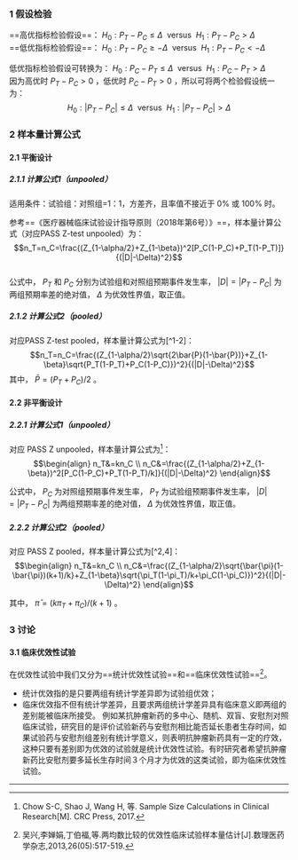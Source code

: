 ### 1 假设检验
==高优指标检验假设==： $H_0:P_T-P_C\le\Delta\ \ \text{versus}\ \ H_1:P_T-P_C\gt\Delta$    
==低优指标检验假设==： $H_0:P_T-P_C\ge-\Delta\ \ \text{versus}\ \ H_1:P_T-P_C\lt-\Delta$  

低优指标检验假设可转换为： $H_0:P_C-P_T\le\Delta\ \ \text{versus}\ \ H_1:P_C-P_T\gt\Delta$  
因为高优时 $P_T-P_C\gt0$ ，低优时 $P_C-P_T\gt0$ ，所以可将两个检验假设统一为：   
$$H_0:|P_T-P_C|\le\Delta\ \ \text{versus}\ \ H_1:|P_T-P_C|\gt\Delta$$  
### 2 样本量计算公式  
#### 2.1 平衡设计  
##### 2.1.1 计算公式1（unpooled）
适用条件：试验组：对照组=1：1，方差齐，且率值不接近于 0% 或 100% 时。

参考==《医疗器械临床试验设计指导原则（2018年第6号）》==，样本量计算公式（对应PASS Z-test unpooled）为：   
$$n_T=n_C=\frac{(Z_{1-\alpha/2}+Z_{1-\beta})^2[P_C(1-P_C)+P_T(1-P_T)]}{(|D|-\Delta)^2}$$  
公式中， $P_T$ 和 $P_C$ 分别为试验组和对照组预期事件发生率， $|D|=|P_T-P_C|$ 为两组预期率差的绝对值， $\Delta$ 为优效性界值，取正值。

##### 2.1.2 计算公式2（pooled）
对应PASS Z-test pooled，样本量计算公式为[^1-2]：   
$$n_T=n_C=\frac{(Z_{1-\alpha/2}\sqrt{2\bar{P}(1-\bar{P})}+Z_{1-\beta}\sqrt{P_T(1-P_T)+P_C(1-P_C)})^2}{(|D|-\Delta)^2}$$
其中， $\bar{P}=(P_T+P_C)/2$ 。

#### 2.2 非平衡设计  
##### 2.2.1 计算公式1（unpooled）
对应 PASS Z unpooled，样本量计算公式为[^3]：   
$$\begin{align} n_T&=kn_C \\ n_C&=\frac{(Z_{1-\alpha/2}+Z_{1-\beta})^2[P_C(1-P_C)+P_T(1-P_T)/k]}{(|D|-\Delta)^2} \end{align}$$


公式中， $P_C$ 为对照组预期事件发生率，  $P_T$ 为试验组预期事件发生率， $|D|=|P_T-P_C|$ 为两组预期率差的绝对值， $\Delta$ 为优效性界值，取正值。  

##### 2.2.2 计算公式2（pooled）
对应 PASS Z pooled，样本量计算公式为[^2,4]： 
$$\begin{align} n_T&=kn_C \\ n_C&=\frac{(Z_{1-\alpha/2}\sqrt{\bar{\pi}(1-\bar{\pi})(k+1)/k}+Z_{1-\beta}\sqrt{\pi_T(1-\pi_T)/k+\pi_C(1-\pi_C)})^2}{(|D|-\Delta)^2} \end{align}$$

其中， $\bar{\pi}=(k\pi_T+\pi_C)/(k+1)$ 。 

### 3 讨论
#### 3.1 临床优效性试验  
在优效性试验中我们又分为==统计优效性试验==和==临床优效性试验==[^5]。
- 统计优效指的是只要两组有统计学差异即为试验组优效；
- 临床优效指不但有统计学差异，且要求两组统计学差异具有临床意义即两组的差别能被临床所接受。
例如某抗肿瘤新药的多中心、随机、双盲、安慰剂对照临床试验，研究目的是评价试验新药与安慰剂相比能否延长患者生存时间，如果试验药与安慰剂组差别有统计学意义，则表明抗肿瘤新药具有一定的疗效，这种只要有差别即为优效的试验就是统计优效性试验。有时研究者希望抗肿瘤新药比安慰剂要多延长生存时间３个月才为优效的这类试验，即为临床优效性试验。






---
[^1]:Julious SA, Campbell MJ. Tutorial in biostatistics: sample sizes for parallel group clinical trials with binary data. Stat Med. 2012 Oct 30;31(24):2904-36. doi: 10.1002/sim.5381. Epub 2012 Jun 19. PMID: 22714646.  
[^2]:杨立波.临床试验中平行组设计二分类指标样本量的计算[J].中国新药杂志,2011,20(24):2392-2395.  
[^3]:Chow S-C, Shao J, Wang H, 等. Sample Size Calculations in Clinical Research[M]. CRC Press, 2017.    
[^4]:PASS Documentation.    
[^5]:吴兴,李婵娟,丁伯福,等.两均数比较的优效性临床试验样本量估计[J].数理医药学杂志,2013,26(05):517-519.   
